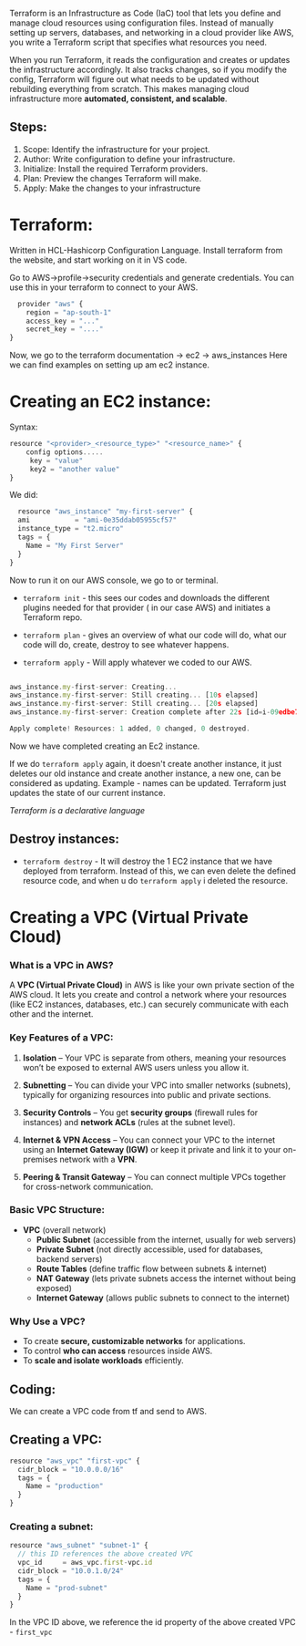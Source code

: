 Terraform is an Infrastructure as Code (IaC) tool that lets you define and manage cloud resources using configuration files. Instead of manually setting up servers, databases, and networking in a cloud provider like AWS, you write a Terraform script that specifies what resources you need.

When you run Terraform, it reads the configuration and creates or updates the infrastructure accordingly. It also tracks changes, so if you modify the config, Terraform will figure out what needs to be updated without rebuilding everything from scratch. This makes managing cloud infrastructure more **automated, consistent, and scalable**.

## Steps:
1.  Scope: Identify the infrastructure for your project.
2. Author: Write configuration to define your infrastructure.
3. Initialize: Install the required Terraform providers.
4. Plan: Preview the changes Terraform will make.
5. Apply: Make the changes to your infrastructure

# Terraform:
Written in HCL-Hashicorp Configuration Language. Install terraform from the website, and start working on it in VS code.

Go to AWS->profile->security credentials and generate credentials. You can use this in your terraform to connect to your AWS.

```js
  provider "aws" {
    region = "ap-south-1"
    access_key = "..."
    secret_key = "...."
}
```

Now, we go to the terraform documentation -> ec2 -> aws_instances
Here we can find examples on setting up am ec2 instance.

# Creating an EC2 instance:
Syntax:
```js
resource "<provider>_<resource_type>" "<resource_name>" {
    config options.....
     key = "value"
     key2 = "another value"
}
```

We did:
```js
  resource "aws_instance" "my-first-server" {
  ami           = "ami-0e35ddab05955cf57"
  instance_type = "t2.micro"
  tags = {
    Name = "My First Server"
  }
}
```

Now to run it on our AWS console, we go to or terminal.

- `terraform init` - this sees our codes and downloads the different plugins needed for that provider ( in our case AWS) and initiates a Terraform repo.
- `terraform plan` - gives an overview of what our code will do, what our code will do, create, destroy to see whatever happens.

- `terraform apply` - Will apply whatever we coded to our AWS.

```js

aws_instance.my-first-server: Creating...
aws_instance.my-first-server: Still creating... [10s elapsed]
aws_instance.my-first-server: Still creating... [20s elapsed]
aws_instance.my-first-server: Creation complete after 22s [id=i-09edbe7bd17c09d34]

Apply complete! Resources: 1 added, 0 changed, 0 destroyed.
```

Now we have completed creating an Ec2 instance.

If we do `terraform apply` again, it doesn't create another instance, it just deletes our old instance and create another instance, a new one, can be considered as updating.
Example - names can be updated. Terraform just updates the state of our current instance.

*Terraform is a declarative language*

## Destroy instances:
- `terraform destroy` - It will destroy the 1 EC2 instance that we have deployed from terraform.
Instead of this, we can even delete the defined resource code,  and when u do `terraform apply` i deleted the resource.


# Creating a VPC (Virtual Private Cloud)

### **What is a VPC in AWS?**

A **VPC (Virtual Private Cloud)** in AWS is like your own private section of the AWS cloud. It lets you create and control a network where your resources (like EC2 instances, databases, etc.) can securely communicate with each other and the internet.
### **Key Features of a VPC:**

1. **Isolation** – Your VPC is separate from others, meaning your resources won’t be exposed to external AWS users unless you allow it.
    
2. **Subnetting** – You can divide your VPC into smaller networks (subnets), typically for organizing resources into public and private sections.
    
3. **Security Controls** – You get **security groups** (firewall rules for instances) and **network ACLs** (rules at the subnet level).
    
4. **Internet & VPN Access** – You can connect your VPC to the internet using an **Internet Gateway (IGW)** or keep it private and link it to your on-premises network with a **VPN**.
    
5. **Peering & Transit Gateway** – You can connect multiple VPCs together for cross-network communication.
    

### **Basic VPC Structure:**
- **VPC** (overall network)
    - **Public Subnet** (accessible from the internet, usually for web servers)
    - **Private Subnet** (not directly accessible, used for databases, backend servers)
    - **Route Tables** (define traffic flow between subnets & internet)
    - **NAT Gateway** (lets private subnets access the internet without being exposed)
    - **Internet Gateway** (allows public subnets to connect to the internet)

### **Why Use a VPC?**
- To create **secure, customizable networks** for applications.
- To control **who can access** resources inside AWS.
- To **scale and isolate workloads** efficiently.

## Coding:
We can create a VPC code from tf and send to AWS.

## Creating a VPC:
```js
resource "aws_vpc" "first-vpc" {
  cidr_block = "10.0.0.0/16"
  tags = {
    Name = "production"
  }
}
```

### Creating a subnet:
```js
resource "aws_subnet" "subnet-1" {
  // this ID references the above created VPC
  vpc_id     = aws_vpc.first-vpc.id
  cidr_block = "10.0.1.0/24"
  tags = {
    Name = "prod-subnet"
  }
}
```

In the VPC ID above, we reference the id property of the above created VPC - `first_vpc`